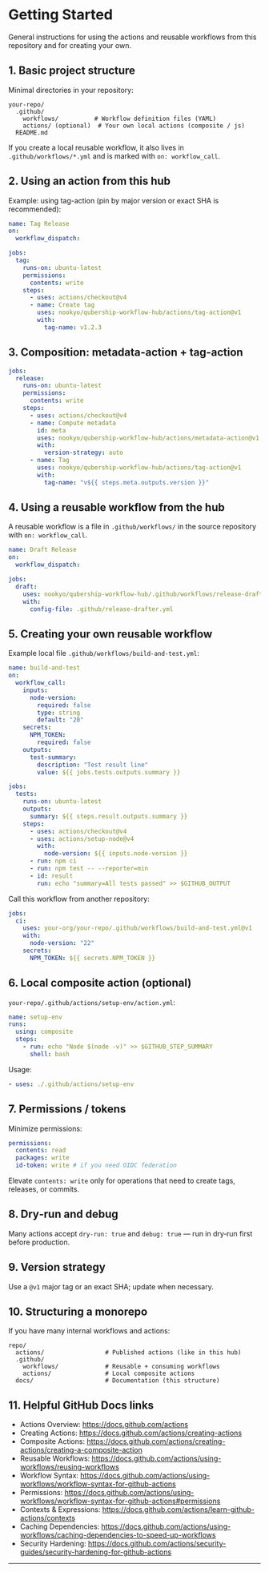 # Getting Started

General instructions for using the actions and reusable workflows from this repository and for creating your own.

## 1. Basic project structure

Minimal directories in your repository:

```
your-repo/
  .github/
    workflows/          # Workflow definition files (YAML)
    actions/ (optional)  # Your own local actions (composite / js)
  README.md
```

If you create a local reusable workflow, it also lives in `.github/workflows/*.yml` and is marked with `on: workflow_call`.

## 2. Using an action from this hub

Example: using tag-action (pin by major version or exact SHA is recommended):

```yaml
name: Tag Release
on:
  workflow_dispatch:

jobs:
  tag:
    runs-on: ubuntu-latest
    permissions:
      contents: write
    steps:
      - uses: actions/checkout@v4
      - name: Create tag
        uses: nookyo/qubership-workflow-hub/actions/tag-action@v1
        with:
          tag-name: v1.2.3
```

## 3. Composition: metadata-action + tag-action

```yaml
jobs:
  release:
    runs-on: ubuntu-latest
    permissions:
      contents: write
    steps:
      - uses: actions/checkout@v4
      - name: Compute metadata
        id: meta
        uses: nookyo/qubership-workflow-hub/actions/metadata-action@v1
        with:
          version-strategy: auto
      - name: Tag
        uses: nookyo/qubership-workflow-hub/actions/tag-action@v1
        with:
          tag-name: "v${{ steps.meta.outputs.version }}"
```

## 4. Using a reusable workflow from the hub

A reusable workflow is a file in `.github/workflows/` in the source repository with `on: workflow_call`.

```yaml
name: Draft Release
on:
  workflow_dispatch:

jobs:
  draft:
    uses: nookyo/qubership-workflow-hub/.github/workflows/release-drafter.yaml@v1
    with:
      config-file: .github/release-drafter.yml
```

## 5. Creating your own reusable workflow

Example local file `.github/workflows/build-and-test.yml`:

```yaml
name: build-and-test
on:
  workflow_call:
    inputs:
      node-version:
        required: false
        type: string
        default: "20"
    secrets:
      NPM_TOKEN:
        required: false
    outputs:
      test-summary:
        description: "Test result line"
        value: ${{ jobs.tests.outputs.summary }}

jobs:
  tests:
    runs-on: ubuntu-latest
    outputs:
      summary: ${{ steps.result.outputs.summary }}
    steps:
      - uses: actions/checkout@v4
      - uses: actions/setup-node@v4
        with:
          node-version: ${{ inputs.node-version }}
      - run: npm ci
      - run: npm test -- --reporter=min
      - id: result
        run: echo "summary=All tests passed" >> $GITHUB_OUTPUT
```

Call this workflow from another repository:

```yaml
jobs:
  ci:
    uses: your-org/your-repo/.github/workflows/build-and-test.yml@v1
    with:
      node-version: "22"
    secrets:
      NPM_TOKEN: ${{ secrets.NPM_TOKEN }}
```

## 6. Local composite action (optional)

`your-repo/.github/actions/setup-env/action.yml`:

```yaml
name: setup-env
runs:
  using: composite
  steps:
    - run: echo "Node $(node -v)" >> $GITHUB_STEP_SUMMARY
      shell: bash
```

Usage:

```yaml
- uses: ./.github/actions/setup-env
```

## 7. Permissions / tokens

Minimize permissions:

```yaml
permissions:
  contents: read
  packages: write
  id-token: write # if you need OIDC federation
```

Elevate `contents: write` only for operations that need to create tags, releases, or commits.

## 8. Dry‑run and debug

Many actions accept `dry-run: true` and `debug: true` — run in dry‑run first before production.

## 9. Version strategy

Use a `@v1` major tag or an exact SHA; update when necessary.

## 10. Structuring a monorepo

If you have many internal workflows and actions:

```
repo/
  actions/                 # Published actions (like in this hub)
  .github/
    workflows/             # Reusable + consuming workflows
    actions/               # Local composite actions
  docs/                    # Documentation (this structure)
```

## 11. Helpful GitHub Docs links

- Actions Overview: https://docs.github.com/actions
- Creating Actions: https://docs.github.com/actions/creating-actions
- Composite Actions: https://docs.github.com/actions/creating-actions/creating-a-composite-action
- Reusable Workflows: https://docs.github.com/actions/using-workflows/reusing-workflows
- Workflow Syntax: https://docs.github.com/actions/using-workflows/workflow-syntax-for-github-actions
- Permissions: https://docs.github.com/actions/using-workflows/workflow-syntax-for-github-actions#permissions
- Contexts & Expressions: https://docs.github.com/actions/learn-github-actions/contexts
- Caching Dependencies: https://docs.github.com/actions/using-workflows/caching-dependencies-to-speed-up-workflows
- Security Hardening: https://docs.github.com/actions/security-guides/security-hardening-for-github-actions

---
